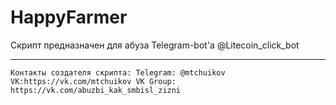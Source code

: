 # HappyFarmer
Скрипт предназначен для абуза Telegram-bot'а @Litecoin_click_bot
***
`Контакты создателя скрипта:
Telegram: @mtchuikov
VK:https://vk.com/mtchuikov
VK Group: https://vk.com/abuzbi_kak_smbisl_zizni`
